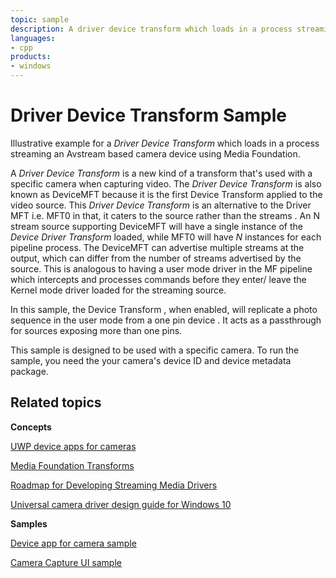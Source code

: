 ```yaml
---
topic: sample
description: A driver device transform which loads in a process streaming an Avstream based camera device using Media Foundation.
languages:
- cpp
products:
- windows
---
```


<!---
    name: Driver Device Transform Sample
    platform: WDM
    language: cpp
    category: Camera
    description: A driver device transform which loads in a process streaming an Avstream based camera device using Media Foundation.
    samplefwlink: https://go.microsoft.com/fwlink/?linkid=866747
--->

# Driver Device Transform Sample

Illustrative example for a *Driver Device Transform* which loads in a process streaming an Avstream based camera device using Media Foundation. 

A *Driver Device Transform* is a new kind of a transform that's used with a specific camera when capturing video. The *Driver Device Transform* is also known as DeviceMFT because it is the first Device Transform applied to the video source. This *Driver Device Transform* is an alternative to the Driver MFT i.e. MFT0  in that, it caters to the source rather than the streams . An N stream source supporting DeviceMFT will have a single instance of the *Device Driver Transform* loaded, while MFT0 will have *N* instances for each pipeline process. The DeviceMFT can advertise multiple streams at the output, which can differ from the number of streams advertised by the source. This is analogous to having a user mode driver in the MF pipeline which intercepts and processes commands before they enter/ leave the Kernel mode driver loaded for the streaming source.

In this sample, the Device Transform , when enabled, will replicate a photo sequence in the user mode from a one pin device . It acts as a passthrough for sources exposing more than one pins. 

This sample is designed to be used with a specific camera. To run the sample, you need the your camera's device ID and device metadata package.


Related topics
--------------

**Concepts**

[UWP device apps for cameras](http://go.microsoft.com/fwlink/p/?LinkId=306683)

[Media Foundation Transforms](http://msdn.microsoft.com/en-us/library/windows/hardware/ms703138)

[Roadmap for Developing Streaming Media Drivers](http://msdn.microsoft.com/en-us/library/windows/hardware/ff568130)

[Universal camera driver design guide for Windows 10](https://msdn.microsoft.com/en-us/Library/Windows/Hardware/dn937080)

**Samples**

[Device app for camera sample](http://go.microsoft.com/fwlink/p/?linkid=249442)

[Camera Capture UI sample](http://go.microsoft.com/fwlink/p/?linkid=249441%20)